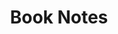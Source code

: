 ---
title: Book Notes
layout: collection
collection: books
permalink: /books
entries_layout: list
show_excerpts: true
# show_excerpts: true (default)
# entries_layout: grid
---